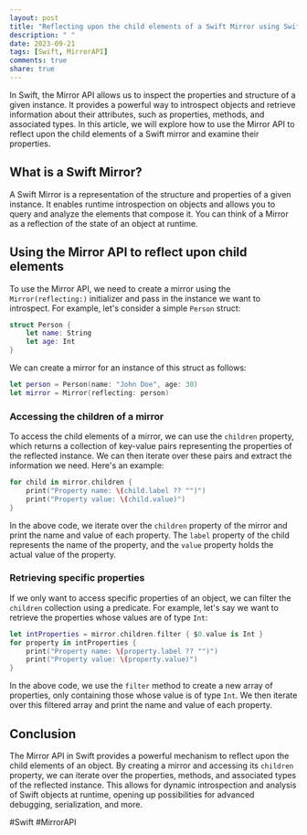 ```yaml
---
layout: post
title: "Reflecting upon the child elements of a Swift Mirror using Swift Mirror API"
description: " "
date: 2023-09-21
tags: [Swift, MirrorAPI]
comments: true
share: true
---
```


In Swift, the Mirror API allows us to inspect the properties and structure of a given instance. It provides a powerful way to introspect objects and retrieve information about their attributes, such as properties, methods, and associated types. In this article, we will explore how to use the Mirror API to reflect upon the child elements of a Swift mirror and examine their properties.

## What is a Swift Mirror?

A Swift Mirror is a representation of the structure and properties of a given instance. It enables runtime introspection on objects and allows you to query and analyze the elements that compose it. You can think of a Mirror as a reflection of the state of an object at runtime.

## Using the Mirror API to reflect upon child elements

To use the Mirror API, we need to create a mirror using the `Mirror(reflecting:)` initializer and pass in the instance we want to introspect. For example, let's consider a simple `Person` struct:

```swift
struct Person {
    let name: String
    let age: Int
}
```

We can create a mirror for an instance of this struct as follows:

```swift
let person = Person(name: "John Doe", age: 30)
let mirror = Mirror(reflecting: person)
```

### Accessing the children of a mirror

To access the child elements of a mirror, we can use the `children` property, which returns a collection of key-value pairs representing the properties of the reflected instance. We can then iterate over these pairs and extract the information we need. Here's an example:

```swift
for child in mirror.children {
    print("Property name: \(child.label ?? "")")
    print("Property value: \(child.value)")
}
```

In the above code, we iterate over the `children` property of the mirror and print the name and value of each property. The `label` property of the child represents the name of the property, and the `value` property holds the actual value of the property.

### Retrieving specific properties

If we only want to access specific properties of an object, we can filter the `children` collection using a predicate. For example, let's say we want to retrieve the properties whose values are of type `Int`:

```swift
let intProperties = mirror.children.filter { $0.value is Int }
for property in intProperties {
    print("Property name: \(property.label ?? "")")
    print("Property value: \(property.value)")
}
```

In the above code, we use the `filter` method to create a new array of properties, only containing those whose value is of type `Int`. We then iterate over this filtered array and print the name and value of each property.

## Conclusion

The Mirror API in Swift provides a powerful mechanism to reflect upon the child elements of an object. By creating a mirror and accessing its `children` property, we can iterate over the properties, methods, and associated types of the reflected instance. This allows for dynamic introspection and analysis of Swift objects at runtime, opening up possibilities for advanced debugging, serialization, and more.

#Swift #MirrorAPI